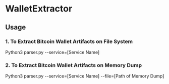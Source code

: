 # WalletExtractor


## Usage

### 1. To Extract Bitcoin Wallet Artifacts on File System
Python3 parser.py --service=[Service Name]

### 2. To Extract Bitcoin Wallet Artifacts on Memory Dump
Python3 parser.py --service=[Service Name] --file=[Path of Memory Dump]

